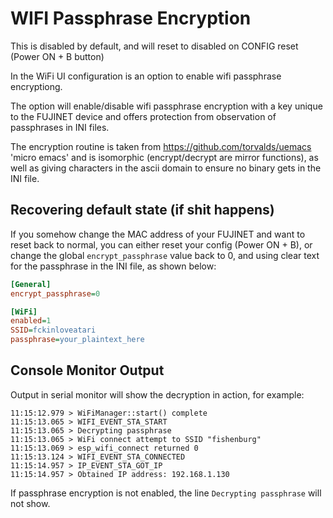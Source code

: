 # WIFI Passphrase Encryption

This is disabled by default, and will reset to disabled on CONFIG reset (Power ON + B button)

In the WiFi UI configuration is an option to enable wifi passphrase encryptiong.

The option will enable/disable wifi passphrase encryption with a key unique to the FUJINET device and offers protection from observation of passphrases in INI files.

The encryption routine is taken from <https://github.com/torvalds/uemacs> 'micro emacs' and is isomorphic (encrypt/decrypt are mirror functions), as well as giving characters in the ascii domain to ensure no binary gets in the INI file.

## Recovering default state (if shit happens)

If you somehow change the MAC address of your FUJINET and want to reset back to normal, you can either reset your config (Power ON + B), or change the global `encrypt_passphrase` value back to 0, and using clear text for the passphrase in the INI file, as shown below:

```ini
[General]
encrypt_passphrase=0

[WiFi]
enabled=1
SSID=fckinloveatari
passphrase=your_plaintext_here
```

## Console Monitor Output

Output in serial monitor will show the decryption in action, for example:

```text
11:15:12.979 > WiFiManager::start() complete
11:15:13.065 > WIFI_EVENT_STA_START
11:15:13.065 > Decrypting passphrase
11:15:13.065 > WiFi connect attempt to SSID "fishenburg"
11:15:13.069 > esp_wifi_connect returned 0
11:15:13.124 > WIFI_EVENT_STA_CONNECTED
11:15:14.957 > IP_EVENT_STA_GOT_IP
11:15:14.957 > Obtained IP address: 192.168.1.130
```

If passphrase encryption is not enabled, the line `Decrypting passphrase` will not show.
